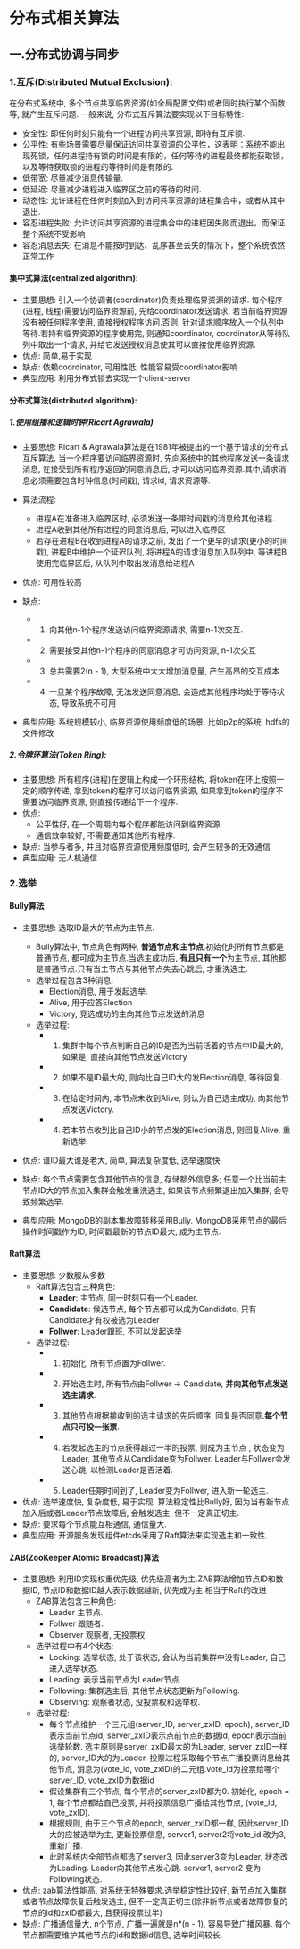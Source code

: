 # 分布式相关算法

## 一.分布式协调与同步
### 1.互斥(Distributed Mutual Exclusion):
在分布式系统中, 多个节点共享临界资源(如全局配置文件)或者同时执行某个函数等, 就产生互斥问题.
一般来说, 分布式互斥算法要实现以下目标特性:
- 安全性: 即任何时刻只能有一个进程访问共享资源, 即持有互斥锁.
- 公平性: 有些场景需要尽量保证访问共享资源的公平性，这表明：系统不能出现死锁，任何进程持有锁的时间是有限的，任何等待的进程最终都能获取锁，以及等待获取锁的进程的等待时间是有限的.
- 低带宽: 尽量减少消息传输量.
- 低延迟: 尽量减少进程进入临界区之前的等待的时间.
- 动态性: 允许进程在任何时刻加入到访问共享资源的进程集合中，或者从其中退出.
- 容忍进程失败: 允许访问共享资源的进程集合中的进程因失败而退出，而保证整个系统不受影响
- 容忍消息丢失: 在消息不能按时到达、乱序甚至丢失的情况下，整个系统依然正常工作

#### 集中式算法(centralized algorithm):
- 主要思想: 引入一个协调者(coordinator)负责处理临界资源的请求. 每个程序(进程, 线程)需要访问临界资源前, 先给coordinator发送请求, 若当前临界资源没有被任何程序使用, 直接授权程序访问.否则, 针对请求顺序放入一个队列中等待.若持有临界资源的程序使用完, 则通知coordinator, coordinator从等待队列中取出一个请求, 并给它发送授权消息使其可以直接使用临界资源.
- 优点: 简单,易于实现
- 缺点: 依赖coordinator, 可用性低, 性能容易受coordinator影响
- 典型应用: 利用分布式锁去实现一个client-server


#### 分布式算法(distributed algorithm):

##### 1.使用组播和逻辑时钟(Ricart Agrawala) 
- 主要思想: Ricart & Agrawala算法是在1981年被提出的一个基于请求的分布式互斥算法. 当一个程序要访问临界资源时, 先向系统中的其他程序发送一条请求消息, 在接受到所有程序返回的同意消息后, 才可以访问临界资源.其中,请求消息必须需要包含时钟信息(时间戳), 请求id, 请求资源等.
- 算法流程:
    - 进程A在准备进入临界区时, 必须发送一条带时间戳的消息给其他进程.
    - 进程A收到其他所有进程的同意消息后, 可以进入临界区
    - 若存在进程B在收到进程A的请求之前, 发出了一个更早的请求(更小的时间戳), 进程B中维护一个延迟队列, 将进程A的请求消息加入队列中, 等进程B使用完临界区后, 从队列中取出发消息给进程A

- 优点: 可用性较高
- 缺点: 
    - 1. 向其他n-1个程序发送访问临界资源请求, 需要n-1次交互. 
    - 2. 需要接受其他n-1个程序的同意消息才可访问资源, n-1次交互
    - 3. 总共需要2(n - 1), 大型系统中大大增加消息量, 产生高昂的交互成本
    - 4. 一旦某个程序故障, 无法发送同意消息, 会造成其他程序均处于等待状态, 导致系统不可用
- 典型应用: 系统规模较小, 临界资源使用频度低的场景. 比如p2p的系统, hdfs的文件修改

##### 2.令牌环算法(Token Ring):
- 主要思想: 所有程序(进程)在逻辑上构成一个环形结构, 将token在环上按照一定的顺序传递, 拿到token的程序可以访问临界资源, 如果拿到token的程序不需要访问临界资源, 则直接传递给下一个程序.
- 优点: 
    - 公平性好, 在一个周期内每个程序都能访问到临界资源
    - 通信效率较好, 不需要通知其他所有程序.
- 缺点: 当参与者多, 并且对临界资源使用频度低时, 会产生较多的无效通信
- 典型应用: 无人机通信


### 2.选举

#### Bully算法
- 主要思想: 选取ID最大的节点为主节点.
    - Bully算法中, 节点角色有两种, **普通节点和主节点**.初始化时所有节点都是普通节点, 都可成为主节点.当选主成功后, **有且只有一个**为主节点, 其他都是普通节点.只有当主节点与其他节点失去心跳后, 才重洗选主.
    - 选举过程包含3种消息:
        - Election消息, 用于发起选举.
        - Alive, 用于应答Election
        - Victory, 竞选成功的主向其他节点发送的消息
    - 选举过程:
        - 1. 集群中每个节点判断自己的ID是否为当前活着的节点中ID最大的, 如果是, 直接向其他节点发送Victory
        - 2. 如果不是ID最大的, 则向比自己ID大的发Election消息, 等待回复.
        - 3. 在给定时间内, 本节点未收到Alive, 则认为自己选主成功, 向其他节点发送Victory.
        - 4. 若本节点收到比自己ID小的节点发的Election消息, 则回复Alive, 重新选举.

- 优点: 谁ID最大谁是老大, 简单, 算法复杂度低, 选举速度快.
- 缺点: 每个节点需要包含其他节点的信息, 存储额外信息多; 任意一个比当前主节点ID大的节点加入集群会触发重洗选主, 如果该节点频繁退出加入集群, 会导致频繁选举.
- 典型应用: MongoDB的副本集故障转移采用Bully. MongoDB采用节点的最后操作时间戳作为ID, 时间戳最新的节点ID最大, 成为主节点.

#### Raft算法
- 主要思想: 少数服从多数
    - Raft算法包含三种角色:
        - **Leader**: 主节点, 同一时刻只有一个Leader.
        - **Candidate**: 候选节点, 每个节点都可以成为Candidate, 只有Candidate才有权被选为Leader
        - **Follwer**: Leader跟班, 不可以发起选举
    - 选举过程:
        - 1. 初始化, 所有节点置为Follwer.
        - 2. 开始选主时, 所有节点由Follwer -> Candidate, **并向其他节点发送选主请求**.
        - 3. 其他节点根据接收到的选主请求的先后顺序, 回复是否同意.**每个节点只可投一张票**.
        - 4. 若发起选主的节点获得超过一半的投票, 则成为主节点 , 状态变为Leader, 其他节点从Candidate变为Follwer. Leader与Follwer会发送心跳, 以检测Leader是否活着.
        - 5. Leader任期时间到了, Leader变为Follwer, 进入新一轮选主.
- 优点: 选举速度快, 复杂度低, 易于实现. 算法稳定性比Bully好, 因为当有新节点加入后或者Leader节点故障后, 会触发选主, 但不一定真正切主.
- 缺点: 要求每个节点能互相通信, 通信量大.
- 典型应用: 开源服务发现组件etcds采用了Raft算法来实现选主和一致性.

#### ZAB(ZooKeeper Atomic Broadcast)算法
- 主要思想: 利用ID实现权重优先级, 优先级高者为主.ZAB算法增加节点ID和数据ID, 节点ID和数据ID越大表示数据越新, 优先成为主.相当于Raft的改进
    - ZAB算法包含三种角色:
        - Leader 主节点.
        - Follwer 跟随者.
        - Observer 观察者, 无投票权
    - 选举过程中有4个状态:
        - Looking: 选举状态, 处于该状态, 会认为当前集群中没有Leader, 自己进入选举状态.
        - Leading: 表示当前节点为Leader节点.
        - Following: 集群选主后, 其他节点状态更新为Following.
        - Observing: 观察者状态, 没投票权和选举权.
    - 选举过程:
        - 每个节点维护一个三元组(server_ID, server_zxID, epoch), server_ID表示当前节点id, server_zxID表示点前节点的数据id, epoch表示当前选举轮数. 选主原则是server_zxID最大的为Leader, server_zxID一样的, server_ID大的为Leader. 投票过程采取每个节点广播投票消息给其他节点, 消息为(vote_id, vote_zxID)的二元组.vote_id为投票给哪个server_ID, vote_zxID为数据id
        - 假设集群有三个节点, 每个节点的server_zxID都为0. 初始化, epoch = 1, 每个节点都给自己投票, 并将投票信息广播给其他节点, (vote_id, vote_zxID).
        - 根据规则, 由于三个节点的epoch, server_zxID都一样, 因此server_ID大的应被选举为主, 更新投票信息, server1, server2将vote_id 改为3, 重新广播.
        - 此时系统内全部节点都选了server3,  因此server3变为Leader, 状态改为Leading. Leader向其他节点发心跳. server1, server2 变为Following状态.
- 优点: zab算法性能高, 对系统无特殊要求.选举稳定性比较好, 新节点加入集群或者节点故障恢复后触发选主, 但不一定真正切主(除非新节点或者故障恢复的节点的id和zxID都最大, 且获得投票过半)
- 缺点: 广播通信量大, n个节点, 广播一遍就是n\*(n - 1), 容易导致广播风暴. 每个节点都需要维护其他节点的id和数据id信息, 选举时间较长.
